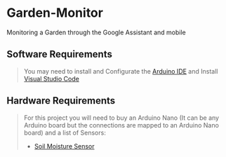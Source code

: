 # Garden-Monitor
Monitoring a Garden through the Google Assistant and mobile 

## Software Requirements
> You may need to install and Configurate the [Arduino IDE](https://www.arduino.cc/) and Install [Visual Studio Code](https://code.visualstudio.com/)

## Hardware Requirements
> For this project you will need to buy an Arduino Nano (It can be any Arduino board but the connections are mapped to an Arduino Nano board) and a list of Sensors: 
>* [Soil Moisture Sensor](https://www.sparkfun.com/products/13322)  

